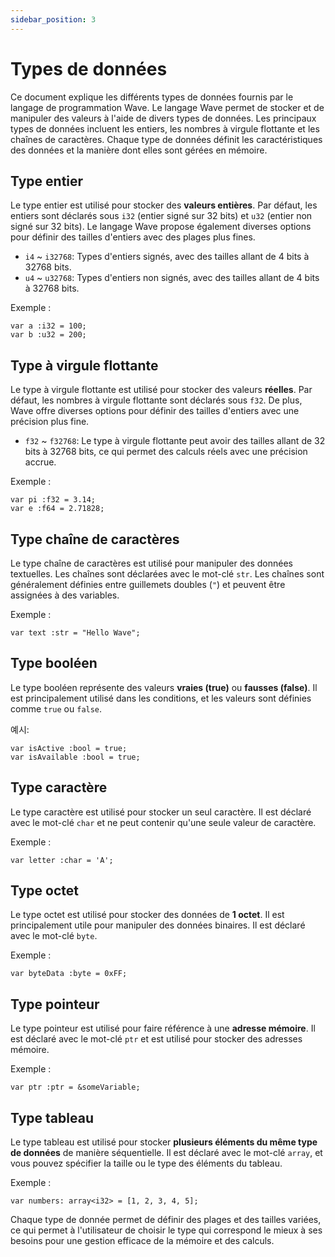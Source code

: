 ```yaml
---
sidebar_position: 3
---
```


# Types de données

Ce document explique les différents types de données fournis par le langage de programmation Wave.
Le langage Wave permet de stocker et de manipuler des valeurs à l'aide de divers types de données.
Les principaux types de données incluent les entiers, les nombres à virgule flottante et les chaînes de caractères. 
Chaque type de données définit les caractéristiques des données et la manière dont elles sont gérées en mémoire.

## Type entier
Le type entier est utilisé pour stocker des **valeurs entières**.
Par défaut, les entiers sont déclarés sous `i32` (entier signé sur 32 bits) et `u32` (entier non signé sur 32 bits).
Le langage Wave propose également diverses options pour définir des tailles d'entiers avec des plages plus fines.

* `i4` ~ `i32768`: Types d'entiers signés, avec des tailles allant de 4 bits à 32768 bits.
* `u4` ~ `u32768`: Types d'entiers non signés, avec des tailles allant de 4 bits à 32768 bits.

Exemple :
```wave
var a :i32 = 100;
var b :u32 = 200;
```

## Type à virgule flottante
Le type à virgule flottante est utilisé pour stocker des valeurs **réelles**.
Par défaut, les nombres à virgule flottante sont déclarés sous `f32`.
De plus, Wave offre diverses options pour définir des tailles d'entiers avec une précision plus fine.

* `f32` ~ `f32768`: Le type à virgule flottante peut avoir des tailles allant de 32 bits à 32768 bits, ce qui permet des calculs réels avec une précision accrue.

Exemple :
```wave
var pi :f32 = 3.14;
var e :f64 = 2.71828;
```

## Type chaîne de caractères
Le type chaîne de caractères est utilisé pour manipuler des données textuelles. Les chaînes sont déclarées avec le mot-clé `str`.
Les chaînes sont généralement définies entre guillemets doubles (`"`) et peuvent être assignées à des variables.

Exemple :
```wave
var text :str = "Hello Wave";
```

## Type booléen
Le type booléen représente des valeurs **vraies (true)** ou **fausses (false)**.
Il est principalement utilisé dans les conditions, et les valeurs sont définies comme `true` ou `false`.

예시:
```wave
var isActive :bool = true;
var isAvailable :bool = true;
```

## Type caractère
Le type caractère est utilisé pour stocker un seul caractère.
Il est déclaré avec le mot-clé `char` et ne peut contenir qu'une seule valeur de caractère.

Exemple :
```wave
var letter :char = 'A';
```

## Type octet
Le type octet est utilisé pour stocker des données de **1 octet**.
Il est principalement utile pour manipuler des données binaires. Il est déclaré avec le mot-clé `byte`.

Exemple :
```wave
var byteData :byte = 0xFF;
```

## Type pointeur
Le type pointeur est utilisé pour faire référence à une **adresse mémoire**.
Il est déclaré avec le mot-clé `ptr` et est utilisé pour stocker des adresses mémoire.

Exemple :
```wave
var ptr :ptr = &someVariable;
```

## Type tableau
Le type tableau est utilisé pour stocker **plusieurs éléments du même type de données** de manière séquentielle.
Il est déclaré avec le mot-clé `array`, et vous pouvez spécifier la taille ou le type des éléments du tableau.

Exemple :
```wave
var numbers: array<i32> = [1, 2, 3, 4, 5];
```

Chaque type de donnée permet de définir des plages et des tailles variées, ce qui permet à l'utilisateur de choisir le type qui correspond le mieux à ses besoins pour une gestion efficace de la mémoire et des calculs.
